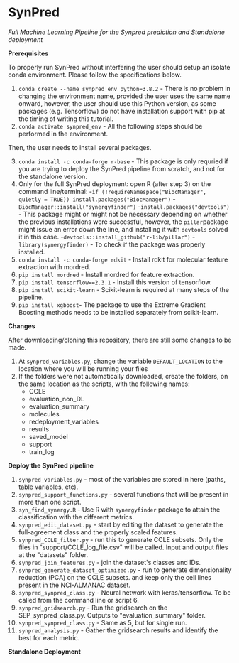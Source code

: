 # SynPred
*Full Machine Learning Pipeline for the Synpred prediction and Standalone deployment*

**Prerequisites**

To properly run SynPred without interfering the user should setup an isolate conda environment. Please follow the specifications below.
1. `conda create --name synpred_env python=3.8.2` - There is no problem in changing the environment name, provided the user uses the same name onward, however, the user should use this Python version, as some packages (e.g. Tensorflow) do not have installation support with pip at the timing of writing this tutorial.
2. `conda activate synpred_env` - All the following steps should be performed in the environment. 

Then, the user needs to install several packages.

3. `conda install -c conda-forge r-base` - This package is only requried if you are trying to deploy the SynPred pipeline from scratch, and not for the standalone version.
4. Only for the full SynPred deployment: open R (after step 3) on the command line/terminal:
-`if (!requireNamespace("BiocManager", quietly = TRUE))
    	install.packages("BiocManager")`
    -`BiocManager::install("synergyfinder")`
    -`install.packages("devtools")` - This package might or might not be necessary depending on whether the previous installations were successful, however, the `pillar`package might issue an error down the line, and installing it with `devtools` solved it in this case.
    -`devtools::install_github("r-lib/pillar")`
    -`library(synergyfinder)` - To check if the package was properly installed.
3. `conda install -c conda-forge rdkit` - Install rdkit for molecular feature extraction with mordred. 
4. `pip install mordred` - Install mordred for feature extraction.
5. `pip install tensorflow==2.3.1` - Install this version of tensorflow.
6. `pip install scikit-learn` - Scikit-learn is required at many steps of the pipeline. 
7. `pip install xgboost`- The package to use the Extreme Gradient Boosting methods needs to be installed separately from scikit-learn.

**Changes**

After downloading/cloning this repository, there are still some changes to be made.
1. At `synpred_variables.py`, change the variable `DEFAULT_LOCATION` to the location where you will be running your files
2. If the folders were not automatically downloaded, create the folders, on the same location as the scripts, with the following names:
	- CCLE
	- evaluation_non_DL
	- evaluation_summary
	- molecules
	- redeployment_variables
	- results
	- saved_model
	- support
	- train_log

**Deploy the SynPred pipeline**

1. `synpred_variables.py` - most of the variables are stored in here (paths, table variables, etc).
2. `synpred_support_functions.py` - several functions that will be present in more than one script.
3. `syn_find_synergy.R` - Use R with `synergyfinder` package to attain the classification with the different metrics.
4. `synpred_edit_dataset.py` - start by editing the dataset to generate the full-agreement class and the properly scaled features.
5. `synpred_CCLE_filter.py` - run this to generate CCLE subsets.
	Only the files in "support/CCLE_log_file.csv" will be called.
	Input and output files at the "datasets" folder.
6. `synpred_join_features.py` - join the dataset's classes and IDs.
7. `synpred_generate_dataset_optimized.py` - run to generate dimensionality reduction (PCA) on the CCLE subsets.
	and keep only the cell lines present in the NCI-ALMANAC dataset.
8. `synpred_synpred_class.py` - Neural network with keras/tensorflow. To be called from the command line or script 6.
9. `synpred_gridsearch.py` - Run the gridsearch on the SEP_synpred_class.py. Outputs to "evaluation_summary" folder.
10. `synpred_synpred_class.py` - Same as 5, but for single run.
11. `synpred_analysis.py` - Gather the gridsearch results and identify the best for each metric.

**Standalone Deployment**
